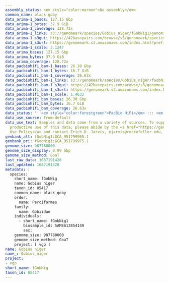 ```yaml
---
assembly_status: <em style="color:maroon">No assembly</em>
common_name: black goby
data_arima-1_bases: 127.15 Gbp
data_arima-1_bytes: 37.9 GiB
data_arima-1_coverage: 128.72x
data_arima-1_links: s3://genomeark/species/Gobius_niger/fGobNig1/genomic_data/arima/<br>
data_arima-1_s3gui: https://42basepairs.com/browse/s3/genomeark/species/Gobius_niger/fGobNig1/genomic_data/arima/
data_arima-1_s3url: https://genomeark.s3.amazonaws.com/index.html?prefix=species/Gobius_niger/fGobNig1/genomic_data/arima/
data_arima-1_scale: 3.1247
data_arima_bases: 127.15 Gbp
data_arima_bytes: 37.9 GiB
data_arima_coverage: 128.72x
data_pacbiohifi_bam-1_bases: 26.30 Gbp
data_pacbiohifi_bam-1_bytes: 16.7 GiB
data_pacbiohifi_bam-1_coverage: 26.63x
data_pacbiohifi_bam-1_links: s3://genomeark/species/Gobius_niger/fGobNig1/genomic_data/pacbio_hifi/<br>
data_pacbiohifi_bam-1_s3gui: https://42basepairs.com/browse/s3/genomeark/species/Gobius_niger/fGobNig1/genomic_data/pacbio_hifi/
data_pacbiohifi_bam-1_s3url: https://genomeark.s3.amazonaws.com/index.html?prefix=species/Gobius_niger/fGobNig1/genomic_data/pacbio_hifi/
data_pacbiohifi_bam-1_scale: 1.4632
data_pacbiohifi_bam_bases: 26.30 Gbp
data_pacbiohifi_bam_bytes: 16.7 GiB
data_pacbiohifi_bam_coverage: 26.63x
data_status: '''<em style="color:forestgreen">PacBio HiFi</em> ::: <em style="color:forestgreen">Arima</em>'''
data_use_source: from-default
data_use_text: Samples and data come from a variety of sources. To support fair and
  productive use of this data, please abide by the <a href="https://genome10k.soe.ucsc.edu/data-use-policies/">Data
  Use Policy</a> and contact Erich D. Jarvis, ejarvis@rockefeller.edu, with any questions.
genbank_alt: fGobNig1:GCA_951799965.1
genbank_pri: fGobNig1:GCA_951799975.1
genome_size: 987780000
genome_size_display: 0.99 Gbp
genome_size_method: GoaT
last_raw_data: 1687191428
last_updated: 1687191428
metadata: |
  species:
    short_name: fGobNig
    name: Gobius niger
    taxon_id: 85417
    common_name: black goby
    order:
      name: Perciformes
    family:
      name: Gobiidae
    individuals:
      - short_name: fGobNig1
        biosample_id: SAMEA13854149
        sex:
    genome_size: 987780000
    genome_size_method: GoaT
    project: [ vgp ]
name: Gobius niger
name_: Gobius_niger
project:
- vgp
short_name: fGobNig
taxon_id: 85417
---
```

